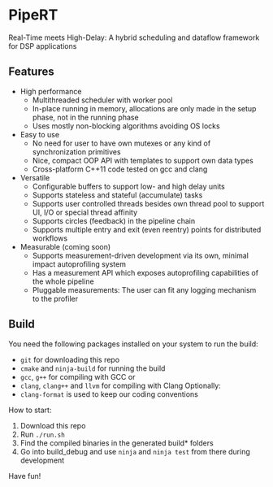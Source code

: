 # PipeRT
Real-Time meets High-Delay: A hybrid scheduling and dataflow framework for DSP applications

## Features
 - High performance
   - Multithreaded scheduler with worker pool
   - In-place running in memory, allocations are only made in the setup phase, not in the running phase
   - Uses mostly non-blocking algorithms avoiding OS locks
 - Easy to use
   - No need for user to have own mutexes or any kind of synchronization primitives
   - Nice, compact OOP API with templates to support own data types
   - Cross-platform C++11 code tested on gcc and clang
 - Versatile
   - Configurable buffers to support low- and high delay units
   - Supports stateless and stateful (accumulate) tasks
   - Supports user controlled threads besides own thread pool to support UI, I/O or special thread affinity
   - Supports circles (feedback) in the pipeline chain
   - Supports multiple entry and exit (even reentry) points for distributed workflows
 - Measurable (coming soon)
   - Supports measurement-driven development via its own, minimal impact autoprofiling system
   - Has a measurement API which exposes autoprofiling capabilities of the whole pipeline
   - Pluggable measurements: The user can fit any logging mechanism to the profiler

## Build

You need the following packages installed on your system to run the build:
 - `git` for downloading this repo
 - `cmake` and `ninja-build` for running the build
 - `gcc`, `g++` for compiling with GCC or
 - `clang`, `clang++` and `llvm` for compiling with Clang
Optionally:
 - `clang-format` is used to keep our coding conventions

How to start:
 1. Download this repo
 2. Run `./run.sh`
 3. Find the compiled binaries in the generated build* folders
 4. Go into build_debug and use `ninja` and `ninja test` from there during development

Have fun!
